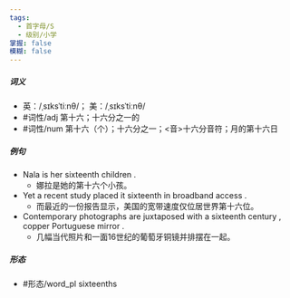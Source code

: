 ```yaml
---
tags:
  - 首字母/S
  - 级别/小学
掌握: false
模糊: false
---
```

##### 词义
- 英：/ˌsɪksˈtiːnθ/； 美：/ˌsɪksˈtiːnθ/
- #词性/adj  第十六；十六分之一的
- #词性/num  第十六（个）；十六分之一；<音>十六分音符；月的第十六日
##### 例句
- Nala is her sixteenth children .
	- 娜拉是她的第十六个小孩。
- Yet a recent study placed it sixteenth in broadband access .
	- 而最近的一份报告显示，美国的宽带速度仅位居世界第十六位。
- Contemporary photographs are juxtaposed with a sixteenth century , copper Portuguese mirror .
	- 几幅当代照片和一面16世纪的葡萄牙铜镜并排摆在一起。
##### 形态
- #形态/word_pl sixteenths

